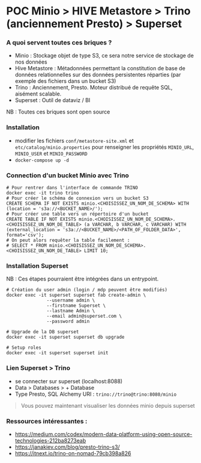 
# POC Minio > HIVE Metastore > Trino (anciennement Presto) > Superset


### A quoi servent toutes ces briques ?

- Minio : Stockage objet de type S3, ce sera notre service de stockage de nos données
- Hive Metastore : Métadonnées permettant la constitution de base de données relationnelles sur des données persistentes réparties (par exemple des fichiers dans un bucket S3) 
- Trino : Anciennement, Presto. Moteur distribué de requête SQL, aisément scalable.
- Superset : Outil de dataviz / BI

NB : Toutes ces briques sont open source
### Installation

- modifier les fichiers `conf/metastore-site.xml` et `etc/catalog/minio.properties` pour renseigner les propriétés `MINIO_URL`, `MINIO_USER` et `MINIO_PASSWORD`
- `docker-compose up -d`

### Connection d'un bucket Minio avec Trino

```
# Pour rentrer dans l'interface de commande TRINO
docker exec -it trino trino 
# Pour créer le schéma de connexion vers un bucket S3
CREATE SCHEMA IF NOT EXISTS minio.<CHOISISSEZ_UN_NOM_DE_SCHEMA> WITH (location = 's3a://<BUCKET_NAME>/'); 
# Pour créer une table vers un répertoire d'un bucket
CREATE TABLE IF NOT EXISTS minio.<CHOISISSEZ_UN_NOM_DE_SCHEMA>.<CHOISISSEZ_UN_NOM_DE_TABLE> (a VARCHAR, b VARCHAR, c VARCHAR) WITH (external_location = 's3a://<BUCKET_NAME>/<PATH_OF_FOLDER_DATA>', format='csv');
# On peut alors requêter la table facilement :
# SELECT * FROM minio.<CHOISISSEZ_UN_NOM_DE_SCHEMA>.<CHOISISSEZ_UN_NOM_DE_TABLE> LIMIT 10;
```

### Installation Superset

NB : Ces étapes pourraient être intégrées dans un entrypoint.
```
# Création du user admin (login / mdp peuvent être modifiés)
docker exec -it superset superset fab create-admin \
               --username admin \
               --firstname Superset \
               --lastname Admin \
               --email admin@superset.com \
               --password admin

# Upgrade de la DB superset
docker exec -it superset superset db upgrade

# Setup roles
docker exec -it superset superset init
```

### Lien Superset > Trino

- se connecter sur superset (localhost:8088)
- Data > Databases > + Database
- Type Presto, SQL Alchemy URI : `trino://trino@trino:8080/minio`

> Vous pouvez maintenant visualiser les données minio depuis superset


### Ressources intéressantes :

- https://medium.com/codex/modern-data-platform-using-open-source-technologies-212ba8273eab
- https://janakiev.com/blog/presto-trino-s3/
- https://itnext.io/trino-on-nomad-79cb398a826


